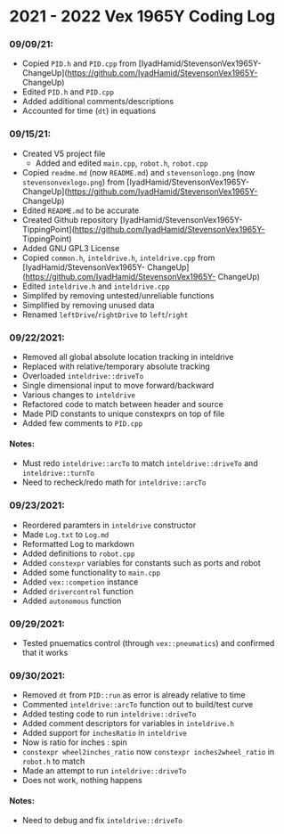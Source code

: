 # 2021 - 2022 Vex 1965Y Coding Log

### 09/09/21:
- Copied `PID.h` and `PID.cpp` from [IyadHamid/StevensonVex1965Y- ChangeUp](https://github.com/IyadHamid/StevensonVex1965Y- ChangeUp)
- Edited `PID.h` and `PID.cpp`
 - Added additional comments/descriptions
 - Accounted for time (`dt`) in equations

### 09/15/21:
- Created V5 project file
  - Added and edited `main.cpp`, `robot.h`, `robot.cpp`
- Copied `readme.md` (now `README.md`) and `stevensonlogo.png` (now `stevensonvexlogo.png`) from [IyadHamid/StevensonVex1965Y- ChangeUp](https://github.com/IyadHamid/StevensonVex1965Y- ChangeUp)
- Edited `README.md` to be accurate
- Created Github repository [IyadHamid/StevensonVex1965Y- TippingPoint](https://github.com/IyadHamid/StevensonVex1965Y- TippingPoint)
 - Added GNU GPL3 License
- Copied `common.h`, `inteldrive.h`, `inteldrive.cpp` from [IyadHamid/StevensonVex1965Y- ChangeUp](https://github.com/IyadHamid/StevensonVex1965Y- ChangeUp)
- Edited `inteldrive.h` and `inteldrive.cpp`
 - Simplifed by removing untested/unreliable functions
 - Simplified by removing unused data
 - Renamed `leftDrive`/`rightDrive` to `left`/`right`

### 09/22/2021:
- Removed all global absolute location tracking in inteldrive
 - Replaced with relative/temporary absolute tracking
- Overloaded `inteldrive::driveTo`
 - Single dimensional input to move forward/backward
- Various changes to `inteldrive`
 - Refactored code to match between header and source
 - Made PID constants to unique constexprs on top of file
- Added few comments to `PID.cpp`
#### Notes:
- Must redo `inteldrive::arcTo` to match `inteldrive::driveTo` and `inteldrive::turnTo`
- Need to recheck/redo math for `inteldrive::arcTo`

### 09/23/2021:
- Reordered paramters in `inteldrive` constructor
- Made `Log.txt` to `Log.md`
 - Reformatted Log to markdown
- Added definitions to `robot.cpp`
 - Added `constexpr` variables for constants such as ports and robot 
- Added some functionality to `main.cpp`
 - Added `vex::competion` instance
 - Added `drivercontrol` function
 - Added `autonomous` function
 
### 09/29/2021:
- Tested pnuematics control (through `vex::pneumatics`) and confirmed that it works

### 09/30/2021:
- Removed `dt` from `PID::run` as error is already relative to time
- Commented `inteldrive::arcTo` function out to build/test curve
- Added testing code to run `inteldrive::driveTo`
- Added comment descriptors for variables in `inteldrive.h`
- Added support for `inchesRatio` in `inteldrive`
 - Now is ratio for inches : spin
 - `constexpr wheel2inches_ratio` now `constexpr inches2wheel_ratio` in `robot.h` to match
- Made an attempt to run `inteldrive::driveTo`
 - Does not work, nothing happens
#### Notes:
- Need to debug and fix `inteldrive::driveTo`